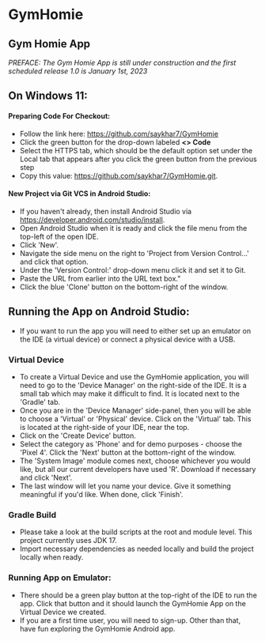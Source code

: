 # GymHomie

## Gym Homie App
*PREFACE: The Gym Homie App is still under construction and the first scheduled release 1.0 is January 1st, 2023*
## On Windows 11:
#### Preparing Code For Checkout:
* Follow the link here: https://github.com/saykhar7/GymHomie
* Click the green button for the drop-down labeled **<> Code**
* Select the HTTPS tab, which should be the default option set under the Local tab that appears after you click the green button from the previous step
* Copy this value: https://github.com/saykhar7/GymHomie.git. 
#### New Project via Git VCS in Android Studio:
* If you haven't already, then install Android Studio via https://developer.android.com/studio/install.
* Open Android Studio when it is ready and click the file menu from the top-left of the open IDE.
* Click 'New'.
* Navigate the side menu on the right to 'Project from Version Control...' and click that option.
* Under the 'Version Control:' drop-down menu click it and set it to Git.
* Paste the URL from earlier into the URL text box."
* Click the blue 'Clone' button on the bottom-right of the window.
## Running the App on Android Studio:
* If you want to run the app you will need to either set up an emulator on the IDE (a virtual device) or connect a physical device with a USB.
### Virtual Device
* To create a Virtual Device and use the GymHomie application, you will need to go to the 'Device Manager' on the right-side of the IDE. It is a small tab which may make it difficult to find. It is located next to the 'Gradle' tab.
* Once you are in the 'Device Manager' side-panel, then you will be able to choose a 'Virtual' or 'Physical' device. Click on the 'Virtual' tab. This is located at the right-side of your IDE, near the top.
* Click on the 'Create Device' button.
* Select the category as 'Phone' and for demo purposes - choose the 'Pixel 4'. Click the 'Next' button at the bottom-right of the window.
* The 'System Image' module comes next, choose whichever you would like, but all our current developers have used 'R'. Download if necessary and click 'Next'.
* The last window will let you name your device. Give it something meaningful if you'd like. When done, click 'Finish'.
### Gradle Build
* Please take a look at the build scripts at the root and module level. This project currently uses JDK 17.
* Import necessary dependencies as needed locally and build the project locally when ready.
### Running App on Emulator:
* There should be a green play button at the top-right of the IDE to run the app. Click that button and it should launch the GymHomie App on the Virtual Device we created.
* If you are a first time user, you will need to sign-up. Other than that, have fun exploring the GymHomie Android app. 
